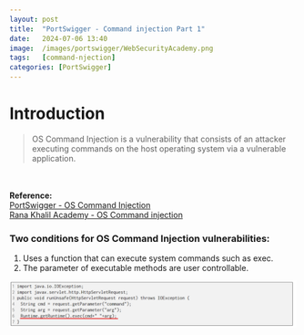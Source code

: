 ```yaml
---
layout: post
title:  "PortSwigger - Command injection Part 1"
date:   2024-07-06 13:40
image:  /images/portswigger/WebSecurityAcademy.png
tags:   [command-njection]
categories: [PortSwigger]
---
```


# Introduction
>OS Command Injection is a vulnerability that consists of an attacker executing commands on the host operating system via a vulnerable application.
<br/>
<br/>
<b>Reference:</b>
<br/>
<a href="https://portswigger.net/web-security/os-command-injection">PortSwigger - OS Command Injection</a>
<br/>
<a href="https://academy.ranakhalil.com/courses/1491236/lectures/38308201">Rana Khalil Academy - OS Command injection</a>

### Two conditions for OS Command Injection vulnerabilities:
1. Uses a function that can execute system commands such as exec.
1. The parameter of executable methods are user controllable.

![Code vulnerable to command injection](/images/portswigger/CommandInjection/VulnerableCommandInjectionCodeExample.png)
